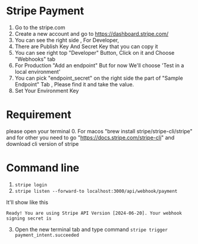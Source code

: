 # Stripe Payment

1. Go to the stripe.com
2. Create a new account and go to https://dashboard.stripe.com/
3. You can see the right side , For Developer,
4. There are Publish Key And Secret Key that you can copy it
5. You can see right top "Developer" Button, Click on it and Choose "Webhooks" tab
6. For Production "Add an endpoint" But for now We'll choose 'Test in a local environment'
7. You can pick "endpoint_secret" on the right side the part of "Sample Endpoint" Tab , Please find it and take the value.
8. Set Your Environment Key

# Requirement
please open your terminal 0. For macos "brew install stripe/stripe-cli/stripe" and for other you need to go "https://docs.stripe.com/stripe-cli" and download cli version of stripe

# Command line 
1. `stripe login`
2. `stripe listen --forward-to localhost:3000/api/webhook/payment`

It'll show like this
```
Ready! You are using Stripe API Version [2024-06-20]. Your webhook signing secret is 
```
3. Open the new terminal tab and type command ```stripe trigger payment_intent.succeeded```

<!-- acct_1Pjze2CRmtkjMeIu -->
